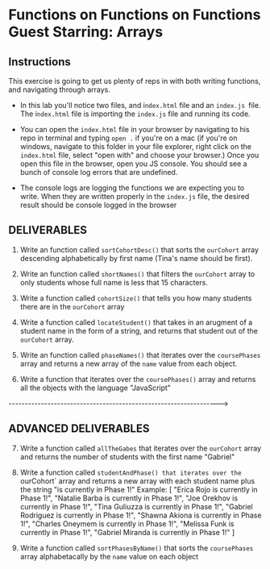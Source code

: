 # Functions on Functions on Functions Guest Starring: Arrays

## Instructions

This exercise is going to get us plenty of reps in with both writing functions, and navigating through arrays. 

* In this lab you'll notice two files, and i`ndex.html` file and an `index.js `file. The i`ndex.html` file is importing the `index.js` file and running its code. 

* You can open the `index.html` file in your browser by navigating to his repo in terminal and typing `open .` if you're on a mac (if you're on windows, navigate to this folder in your file explorer, right click on the `index.html` file, select "open with" and choose your browser.) Once you open this file in the browser, open you JS console. You should see a bunch of console log errors that are undefined.

* The console logs are logging the functions we are expecting you to write. When they are written properly in the `index.js` file, the desired result should be console logged in the browser


## DELIVERABLES

1. Write an function called `sortCohortDesc()` that sorts the `ourCohort` array descending alphabetically by first name (Tina's name should be first).

2. Write an function called `shortNames()` that filters the `ourCohort` array to only students whose full name is less that 15 characters.

3. Write a function called `cohortSize()` that tells you how many students there are in the `ourCohort` array

4. Write a function called `locateStudent()` that takes in an arugment of a student name in the form of a string, and returns that student out of the `ourCohort` array.

5. Write an function called `phaseNames()` that iterates over the `coursePhases` array and returns a new array of the `name` value from each object.

6. Write a function that iterates over the `coursePhases()` array and returns all the objects with the language "JavaScript"



----------------------------------------------------------------->



## ADVANCED DELIVERABLES

7. Write a function called `allTheGabes` that iterates over the `ourCohort` array and returns the number of students with the first name "Gabriel"

8. Write a function called `studentAndPhase() that iterates over the `ourCohort` array and returns a new array with each student name plus the string "is currently in Phase 1!"
Example: [
    "Erica Rojo is currently in Phase 1!",
    "Natalie Barba is currently in Phase 1!",
    "Joe Orekhov is currently in Phase 1!",
    "Tina Guliuzza is currently in Phase 1!",
    "Gabriel Rodriguez is currently in Phase 1!",
    "Shawna Akiona is currently in Phase 1!",
    "Charles Oneymem is currently in Phase 1!",
    "Melissa Funk is currently in Phase 1!",
    "Gabriel Miranda is currently in Phase 1!"
]

9. Write a function called `sortPhasesByName()` that sorts the `coursePhases` array alphabetacally by the `name` value on each object